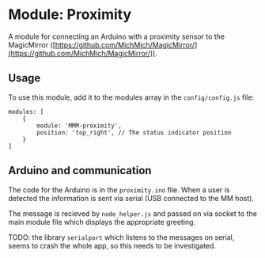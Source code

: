 # Module: Proximity
A module for connecting an Arduino with a proximity sensor to the MagicMirror ([https://github.com/MichMich/MagicMirror/](https://github.com/MichMich/MagicMirror/)).

## Usage
To use this module, add it to the modules array in the `config/config.js` file:

```
modules: [
	{
		module: 'MMM-proximity',
		position: 'top_right', // The status indicator position
	}
]
```

## Arduino and communication

The code for the Arduino is in the `proximity.ino` file. When a user is detected the information is sent via serial (USB connected to the MM host).

The message is recieved by `node_helper.js` and passed on via socket to the main module file which displays the appropriate greeting.


TODO: the library `serialport` which listens to the messages on serial, seems to crash the whole app, so this needs to be investigated.


